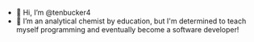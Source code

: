 - 👋 Hi, I’m @tenbucker4
- 👀 I’m an analytical chemist by education, but I'm determined to teach myself programming and eventually become a software developer!

<!---
tenbucker4/tenbucker4 is a ✨ special ✨ repository because its `README.md` (this file) appears on your GitHub profile.
You can click the Preview link to take a look at your changes.
--->
